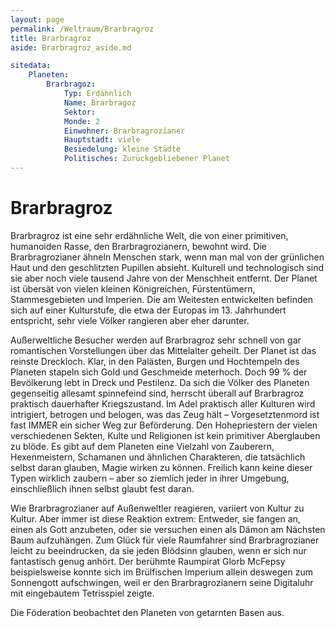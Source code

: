 ```yaml
---
layout: page
permalink: /Weltraum/Brarbragroz
title: Brarbragroz
aside: Brarbragroz_aside.md

sitedata:
    Planeten:
        Brarbragoz:
            Typ: Erdähnlich
            Name: Brarbragoz
            Sektor: 
            Monde: 2
            Einwohner: Brarbragrozianer
            Hauptstadt: viele
            Besiedelung: kleine Städte
            Politisches: Zurückgebliebener Planet
---
```


# Brarbragroz

Brarbragroz ist eine sehr erdähnliche Welt, die von einer primitiven, humanoiden Rasse, den Brarbragrozianern, bewohnt wird. Die Brarbragrozianer ähneln Menschen stark, wenn man mal von der grünlichen Haut und den geschlitzten Pupillen absieht. Kulturell und technologisch sind sie aber noch viele tausend Jahre von der Menschheit entfernt. Der Planet ist übersät von vielen kleinen Königreichen, Fürstentümern, Stammesgebieten und Imperien. Die am Weitesten entwickelten befinden sich auf einer Kulturstufe, die etwa der Europas im 13. Jahrhundert entspricht, sehr viele Völker rangieren aber eher darunter.

Außerweltliche Besucher werden auf Brarbragroz sehr schnell von gar romantischen Vorstellungen über das Mittelalter geheilt. Der Planet ist das reinste Dreckloch. Klar, in den Palästen, Burgen und Hochtempeln des Planeten stapeln sich Gold und Geschmeide meterhoch. Doch 99 % der Bevölkerung lebt in Dreck und Pestilenz. Da sich die Völker des Planeten gegenseitig allesamt spinnefeind sind, herrscht überall auf Brarbragroz praktisch dauerhafter Kriegszustand. Im Adel praktisch aller Kulturen wird intrigiert, betrogen und belogen, was das Zeug hält &ndash; Vorgesetztenmord ist fast IMMER ein sicher Weg zur Beförderung. Den Hohepriestern der vielen verschiedenen Sekten, Kulte und Religionen ist kein primitiver Aberglauben zu blöde. Es gibt auf dem Planeten eine Vielzahl von Zauberern, Hexenmeistern, Schamanen und ähnlichen Charakteren, die tatsächlich selbst daran glauben, Magie wirken zu können. Freilich kann keine dieser Typen wirklich zaubern &ndash; aber so ziemlich jeder in ihrer Umgebung, einschließlich ihnen selbst glaubt fest daran.

Wie Brarbragrozianer auf Außenweltler reagieren, variiert von Kultur zu Kultur. Aber immer ist diese Reaktion extrem: Entweder, sie fangen an, einen als Gott anzubeten, oder sie versuchen einen als Dämon am Nächsten Baum aufzuhängen. Zum Glück für viele Raumfahrer sind Brarbragrozianer leicht zu beeindrucken, da sie jeden Blödsinn glauben, wenn er sich nur fantastisch genug anhört. Der berühmte Raumpirat Glorb McFepsy beispielsweise konnte sich im Brülfischen Imperium allein deswegen zum Sonnengott aufschwingen, weil er den Brarbragrozianern seine Digitaluhr mit eingebautem Tetrisspiel zeigte.

Die Föderation beobachtet den Planeten von getarnten Basen aus.
